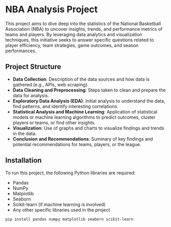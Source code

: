 # NBA Analysis Project

This project aims to dive deep into the statistics of the National Basketball Association (NBA) to uncover insights, trends, and performance metrics of teams and players. By leveraging data analytics and visualization techniques, this initiative seeks to answer specific questions related to player efficiency, team strategies, game outcomes, and season performances.

## Project Structure

- **Data Collection**: Description of the data sources and how data is gathered (e.g., APIs, web scraping).
- **Data Cleaning and Preprocessing**: Steps taken to clean and prepare the data for analysis.
- **Exploratory Data Analysis (EDA)**: Initial analysis to understand the data, find patterns, and identify interesting correlations.
- **Statistical Analysis and Machine Learning**: Application of statistical models or machine learning algorithms to predict outcomes, cluster players or teams, or find other insights.
- **Visualization**: Use of graphs and charts to visualize findings and trends in the data.
- **Conclusion and Recommendations**: Summary of key findings and potential recommendations for teams, players, or the league.

## Installation

To run this project, the following Python libraries are required:

- Pandas
- NumPy
- Matplotlib
- Seaborn
- Scikit-learn (if machine learning is involved)
- Any other specific libraries used in the project

```bash
pip install pandas numpy matplotlib seaborn scikit-learn
